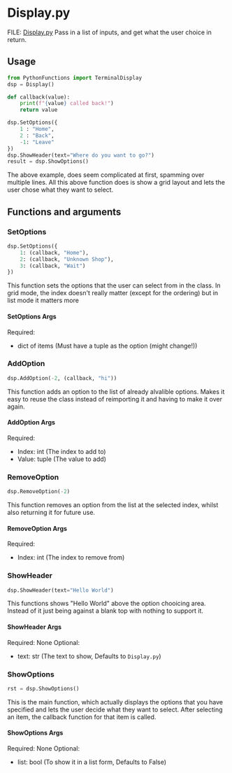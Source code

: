 # Display.py

FILE: [Display.py](../PythonFunctions/TerminalDisplay.py)
Pass in a list of inputs, and get what the user choice in return.

## Usage

```py
from PythonFunctions import TerminalDisplay
dsp = Display()

def callback(value):
    print(f"{value} called back!")
    return value

dsp.SetOptions({
    1 : "Home",
    2 : "Back",
    -1: "Leave"
})
dsp.ShowHeader(text="Where do you want to go?")
result = dsp.ShowOptions()
```

The above example, does seem complicated at first, spamming over multiple lines. All this above function does is show a grid layout and lets the user chose what they want to select.

## Functions and arguments

### SetOptions

```py
dsp.SetOptions({
    1: (callback, "Home"), 
    2: (callback, "Unknown Shop"),
    3: (callback, "Wait")
})
```

This function sets the options that the user can select from in the class. In grid mode, the index doesn't really matter (except for the ordering) but in list mode it matters more

#### SetOptions Args

Required:

- dict of items (Must have a tuple as the option (might change!))

### AddOption

```py
dsp.AddOption(-2, (callback, "hi"))
```

This function adds an option to the list of already alvalible options. Makes it easy to reuse the class instead of reimporting it and having to make it over again.

#### AddOption Args

Required:

- Index: int (The index to add to)
- Value: tuple (The value to add)

### RemoveOption

```py
dsp.RemoveOption(-2)
```

This function removes an option from the list at the selected index, whilst also returning it for future use.

#### RemoveOption Args

Required:

- Index: int (The index to remove from)

### ShowHeader

```py
dsp.ShowHeader(text="Hello World")
```

This functions shows "Hello World" above the option chooicing area. Instead of it just being against a blank top with nothing to support it.

#### ShowHeader Args

Required: None
Optional:

- text: str (The text to show, Defaults to `Display.py`)

### ShowOptions

```py
rst = dsp.ShowOptions()
```

This is the main function, which actually displays the options that you have specified and lets the user decide what they want to select. After selecting an item, the callback function for that item is called.

#### ShowOptions Args

Required: None
Optional:

- list: bool (To show it in a list form, Defaults to False)

